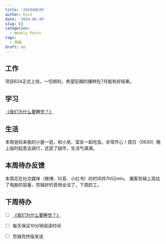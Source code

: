 ```yaml
---
title: '202040630'
author: Kice
date: '2024-06-30'
slug: []
categories:
  - Weekly Posts
tags:
  - 周报
draft: no
---
```



## 工作

项目624正式上线，一切顺利，希望前期的播种在7月能有好结果。

## 学习

 [《我们为什么要睡觉？》](https://book.douban.com/subject/35332778/)

## 生活

本周爸妈来我的小屋一逛，和小吴、室友一起吃饭，非常开心！周日（0630）晚上临时起意去骑行，还逛了超市，生活气满满。

## 本周待办反馈

本周花在社交媒体（微博、抖音、小红书）的时间共7h52min。
播客剪辑上高估了电脑的容量，剪辑好的音频全没了，下周赶工。

## 下周待办

- [ ] [《我们为什么要睡觉？》](https://book.douban.com/subject/35332778/)
- [ ] 每天保证10分钟阅读时间
- [ ] 剪辑完终版发送


